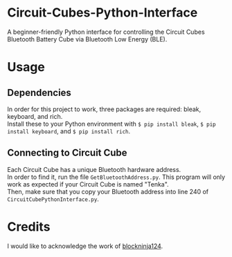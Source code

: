 # Circuit-Cubes-Python-Interface
A beginner-friendly Python interface for controlling the Circuit Cubes Bluetooth Battery Cube via Bluetooth Low Energy (BLE). 

# Usage 
## Dependencies
In order for this project to work, three packages are required: bleak, keyboard, and rich.  
Install these to your Python environment with `$ pip install bleak`, `$ pip install keyboard`, and `$ pip install rich`. 
## Connecting to Circuit Cube
Each Circuit Cube has a unique Bluetooth hardware address.  
In order to find it, run the file `GetBluetoothAddress.py`. This program will only work as expected if your Circuit Cube is named "Tenka".  
Then, make sure that you copy your Bluetooth address into line 240 of `CircuitCubePythonInterface.py`. 

# Credits
I would like to acknowledge the work of [blockninja124](https://github.com/blockninja124).
